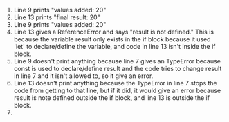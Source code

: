 1. Line 9 prints "values added: 20"
2. Line 13 prints "final result: 20"
3. Line 9 prints "values added: 20"
4. Line 13 gives a ReferenceError and says "result is not defined." This is because the variable result only exists in the if block because it used 'let' to declare/define the variable, and code in line 13 isn't inside the if block.
5. Line 9 doesn't print anything because line 7 gives an TypeError because const is used to declare/define result and the code tries to change result in line 7 and it isn't allowed to, so it give an error.
6. Line 13 doesn't print anything because the TypeError in line 7 stops the code from getting to that line, but if it did, it would give an error because result is note defined outside the if block, and line 13 is outside the if block.
7. 
